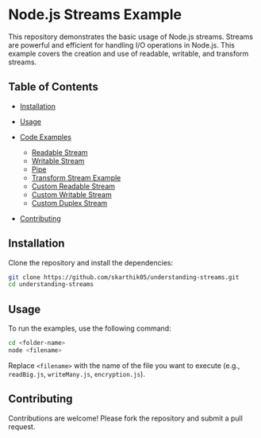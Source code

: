 # Node.js Streams Example

This repository demonstrates the basic usage of Node.js streams. Streams are powerful and efficient for handling I/O operations in Node.js. This example covers the creation and use of readable, writable, and transform streams.

## Table of Contents

- [Installation](#installation)
- [Usage](#usage)
- [Code Examples]()

  - [Readable Stream](read-big/readBig.js)
  - [Writable Stream](write-many/writeMany.js)
  - [Pipe](copy/copy.js)
  - [Transform Stream Example](encrypt-decrypt)
  - [Custom Readable Stream](custom-readable/customReadable.js)
  - [Custom Writable Stream](custom-writable/customWritable.js)
  - [Custom Duplex Stream](custom-duplex/customDuplex.js)

- [Contributing](#contributing)

## Installation

Clone the repository and install the dependencies:

```bash
git clone https://github.com/skarthik05/understanding-streams.git
cd understanding-streams
```

## Usage

To run the examples, use the following command:

```bash
cd <folder-name>
node <filename>
```

Replace `<filename>` with the name of the file you want to execute (e.g., `readBig.js`, `writeMany.js`, `encryption.js`).

## Contributing

Contributions are welcome! Please fork the repository and submit a pull request.
